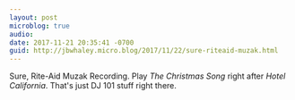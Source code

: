 ```yaml
---
layout: post
microblog: true
audio: 
date: 2017-11-21 20:35:41 -0700
guid: http://jbwhaley.micro.blog/2017/11/22/sure-riteaid-muzak.html
---
```

Sure, Rite-Aid Muzak Recording. Play *The Christmas Song* right after *Hotel California*. That's just DJ 101 stuff right there.
